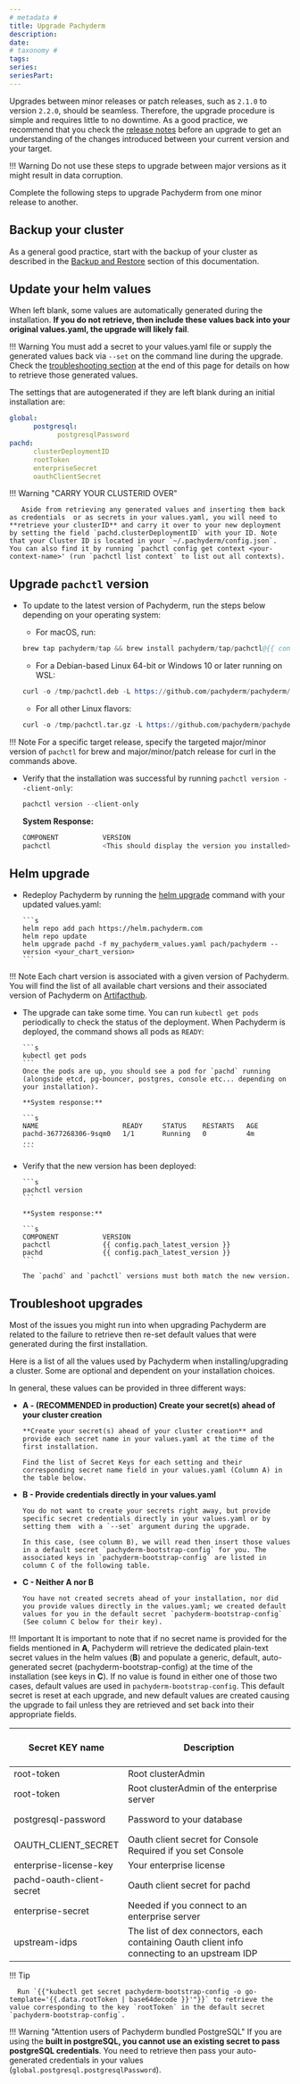 ```yaml
---
# metadata # 
title: Upgrade Pachyderm
description: 
date: 
# taxonomy #
tags: 
series:
seriesPart:
---
```


Upgrades between minor releases or patch releases, such as `2.1.0` to version `2.2.0`,
should be seamless.
Therefore, the upgrade procedure is simple and requires little to no downtime.
As a good practice, we recommend that you check the [release notes](https://github.com/pachyderm/pachyderm/blob/master/CHANGELOG.md) before an upgrade to get an understanding of the changes introduced between your current version and your target. 

!!! Warning 
       Do not use these steps to upgrade between major versions as it might result in data corruption.

Complete the following steps to upgrade Pachyderm from one minor release to another.
## Backup your cluster

As a general good practice, start with the backup of your cluster as described in the [Backup and Restore](../backup-restore/)
section of this documentation.

## Update your helm values

When left blank, some values are automatically generated during the installation. 
**If you do not retrieve, then include these values back into your original values.yaml, the upgrade will likely fail**.

!!! Warning
      You must add a secret to your values.yaml file or supply the generated values back via `--set` on the command line during the upgrade. Check the [troubleshooting section](#troubleshoot-upgrades) at the end of this page for details on how to retrieve those generated values.

The settings that are autogenerated if they are left blank during an initial installation are:

```yaml 
global:
      postgresql:
            postgresqlPassword
pachd:
      clusterDeploymentID
      rootToken
      enterpriseSecret
      oauthClientSecret
```

!!! Warning "CARRY YOUR CLUSTERID OVER"

       Aside from retrieving any generated values and inserting them back as credentials  or as secrets in your values.yaml, you will need to **retrieve your clusterID** and carry it over to your new deployment by setting the field `pachd.clusterDeploymentID` with your ID. Note that your Cluster ID is located in your `~/.pachyderm/config.json`. You can also find it by running `pachctl config get context <your-context-name>' (run `pachctl list context` to list out all contexts).  

## Upgrade `pachctl` version
 
 - To update to the latest version of Pachyderm, run the steps below depending on your operating system:
  
      * For macOS, run:  
  
      ```s  
      brew tap pachyderm/tap && brew install pachyderm/tap/pachctl@{{ config.pach_major_minor_version }}  
      ```  
  
      * For a Debian-based Linux 64-bit or Windows 10 or later running on  
      WSL:  
  
      ```s  
      curl -o /tmp/pachctl.deb -L https://github.com/pachyderm/pachyderm/releases/download/v{{ config.pach_latest_version }}/pachctl_{{ config.pach_latest_version }}_amd64.deb && sudo dpkg -i /tmp/pachctl.deb  
      ```  
  
      * For all other Linux flavors:  
  
      ```s  
      curl -o /tmp/pachctl.tar.gz -L https://github.com/pachyderm/pachyderm/releases/download/v{{ config.pach_latest_version }}/pachctl_{{ config.pach_latest_version }}_linux_amd64.tar.gz && tar -xvf /tmp/pachctl.tar.gz -C /tmp && sudo cp /tmp/pachctl_{{ config.pach_latest_version }}_linux_amd64/pachctl /usr/local/bin  
      ```  

!!! Note
      For a specific target release, specify the targeted major/minor version of `pachctl` for brew and major/minor/patch release for curl in the commands above.


 - Verify that the installation was successful by running `pachctl version --client-only`:  
  
      ```s  
      pachctl version --client-only  
      ```  
  
      **System Response:**  
  
      ```s  
      COMPONENT           VERSION  
      pachctl             <This should display the version you installed>  
      ```  

## Helm upgrade

- Redeploy Pachyderm by running the [helm upgrade](https://helm.sh/docs/helm/helm_upgrade/) command with your updated values.yaml:

      ```s
      helm repo add pach https://helm.pachyderm.com
      helm repo update
      helm upgrade pachd -f my_pachyderm_values.yaml pach/pachyderm --version <your_chart_version>
      ```

!!! Note 
      Each chart version is associated with a given version of Pachyderm. You will find the list of all available chart versions and their associated version of Pachyderm on [Artifacthub](https://artifacthub.io/packages/helm/pachyderm/pachyderm).

- The upgrade can take some time. You can run `kubectl get pods` periodically
to check the status of the deployment. When Pachyderm is deployed, the command
shows all pods as `READY`:

      ```s
      kubectl get pods
      ```
      Once the pods are up, you should see a pod for `pachd` running 
      (alongside etcd, pg-bouncer, postgres, console etc... depending on your installation). 

      **System response:**

      ```s
      NAME                     READY     STATUS    RESTARTS   AGE
      pachd-3677268306-9sqm0   1/1       Running   0          4m
      ...
      ```

- Verify that the new version has been deployed:

      ```s
      pachctl version
      ```

      **System response:**

      ```s
      COMPONENT           VERSION
      pachctl             {{ config.pach_latest_version }}
      pachd               {{ config.pach_latest_version }}
      ```

      The `pachd` and `pachctl` versions must both match the new version.

## Troubleshoot upgrades

Most of the issues you might run into when
upgrading Pachyderm are related to the failure to retrieve 
then re-set default values that were generated during the first installation.

Here is a list of all the values used by Pachyderm when installing/upgrading a cluster. Some are optional and dependent on your installation choices.

In general, these values can be provided in three different ways:

- **A - (RECOMMENDED in production) Create your secret(s) ahead of your cluster creation** 
      
      **Create your secret(s) ahead of your cluster creation** and provide each secret name in your values.yaml at the time of the first installation. 

      Find the list of Secret Keys for each setting and their corresponding secret name field in your values.yaml (Column A) in the table below.

- **B - Provide credentials directly in your values.yaml**

      You do not want to create your secrets right away, but provide specific secret credentials directly in your values.yaml or by setting them  with a `--set` argument during the upgrade.

      In this case, (see column B), we will read then insert those values in a default secret `pachyderm-bootstrap-config` for you. The associated keys in `pachyderm-bootstrap-config` are listed in column C of the following table.


- **C - Neither A nor B**

      You have not created secrets ahead of your installation, nor did you provide values directly in the values.yaml; we created default values for you in the default secret `pachyderm-bootstrap-config` (See column C below for their key). 
      

!!! Important
       It is important to note that if no secret name is provided for the fields mentioned in **A**, Pachyderm will retrieve the dedicated plain-text secret values in the helm values (**B**) and populate a generic, default, auto-generated secret (pachyderm-bootstrap-config) at the time of the installation (see keys in **C**). If no value is found in either one of those two cases, default values are used in `pachyderm-bootstrap-config`. This default secret is reset at each upgrade, and new default values are created causing the upgrade to fail unless they are retrieved and set back into their appropriate fields.


|Secret KEY name| <div style="width:290px"> Description </div>| A - Create your secrets ahead <br> of your cluster creation| B - Pass credentials in values.yaml| <div style="width:250px"> C - Neither A nor B - KEY name in default `pachyderm-bootstrap-config` secret </div>| 
|------------|------------|-----|--------|---------|
|root-token| Root clusterAdmin| pachd.rootTokenSecretName |pachd.rootToken|rootToken|
|root-token|Root clusterAdmin of the enterprise server|pachd.enterpriseRootTokenSecretName|pachd.enterpriseRootToken|enterpriseRootToken|
|postgresql-password|Password to your database|global.postgresql.postgresqlExistingSecretName <br> global.postgresql.postgresqlExistingSecretKey |global.postgresql.postgresqlPassword|postgresql-password * in separate secret called `postgres`|
|OAUTH_CLIENT_SECRET|Oauth client secret for Console <br> Required if you set Console|console.config.oauthClientSecretSecretName |console.config.oauthClientSecret|oidcClients[1].secret|
|enterprise-license-key|Your enterprise license|pachd.enterpriseLicenseKeySecretName |pachd.enterpriseLicenseKey|license|
|pachd-oauth-client-secret| Oauth client secret for pachd| pachd.oauthClientSecretSecretName|pachd.oauthClientSecret|oidcClients[0].secret|
|enterprise-secret|Needed if you connect to an enterprise server|pachd.enterpriseSecretSecretName  |pachd.enterpriseSecret|enterpriseSecret|
|upstream-idps|The list of dex connectors, each containing Oauth client info connecting to an upstream IDP|oidc.upstreamIDPsSecretName|oidc.upstreamIDPs|idps|


!!! Tip

      Run `{{"kubectl get secret pachyderm-bootstrap-config -o go-template='{{.data.rootToken | base64decode }}'"}}` to retrieve the value corresponding to the key `rootToken` in the default secret `pachyderm-bootstrap-config`.


!!! Warning "Attention users of Pachyderm bundled PostgreSQL"
      If you are using the **built in postgreSQL, you cannot use an existing secret to pass postgreSQL credentials**. You need to retrieve then pass your auto-generated credentials in your values (`global.postgresql.postgresqlPassword`).
